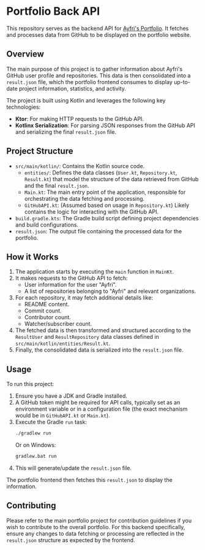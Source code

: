 # Portfolio Back API

This repository serves as the backend API for [Ayfri\'s Portfolio](https://ayfri.com/). It fetches and processes data from GitHub to be displayed on the portfolio website.

## Overview

The main purpose of this project is to gather information about Ayfri\'s GitHub user profile and repositories. This data is then consolidated into a `result.json` file, which the portfolio frontend consumes to display up-to-date project information, statistics, and activity.

The project is built using Kotlin and leverages the following key technologies:

*   **Ktor**: For making HTTP requests to the GitHub API.
*   **Kotlinx Serialization**: For parsing JSON responses from the GitHub API and serializing the final `result.json` file.

## Project Structure

*   `src/main/kotlin/`: Contains the Kotlin source code.
    *   `entities/`: Defines the data classes (`User.kt`, `Repository.kt`, `Result.kt`) that model the structure of the data retrieved from GitHub and the final `result.json`.
    *   `Main.kt`: The main entry point of the application, responsible for orchestrating the data fetching and processing.
    *   `GitHubAPI.kt`: (Assumed based on usage in `Repository.kt`) Likely contains the logic for interacting with the GitHub API.
*   `build.gradle.kts`: The Gradle build script defining project dependencies and build configurations.
*   `result.json`: The output file containing the processed data for the portfolio.

## How it Works

1.  The application starts by executing the `main` function in `MainKt`.
2.  It makes requests to the GitHub API to fetch:
    *   User information for the user "Ayfri".
    *   A list of repositories belonging to "Ayfri" and relevant organizations.
3.  For each repository, it may fetch additional details like:
    *   README content.
    *   Commit count.
    *   Contributor count.
    *   Watcher/subscriber count.
4.  The fetched data is then transformed and structured according to the `ResultUser` and `ResultRepository` data classes defined in `src/main/kotlin/entities/Result.kt`.
5.  Finally, the consolidated data is serialized into the `result.json` file.

## Usage

To run this project:

1.  Ensure you have a JDK and Gradle installed.
2.  A GitHub token might be required for API calls, typically set as an environment variable or in a configuration file (the exact mechanism would be in `GitHubAPI.kt` or `Main.kt`).
3.  Execute the Gradle `run` task:
    ```bash
    ./gradlew run
    ```
    Or on Windows:
    ```bash
    gradlew.bat run
    ```
4.  This will generate/update the `result.json` file.

The portfolio frontend then fetches this `result.json` to display the information.

## Contributing

Please refer to the main portfolio project for contribution guidelines if you wish to contribute to the overall portfolio. For this backend specifically, ensure any changes to data fetching or processing are reflected in the `result.json` structure as expected by the frontend.